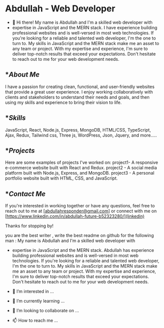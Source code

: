 # Abdullah - Web Developer

- 👋 Hi there! My name is Abdullah and I'm a skilled web developer with 
- expertise in JavaScript and the MERN stack.
I have experience building professional websites and is well-versed
in most web technologies. If you're looking for a reliable and talented 
web developer, I'm the one to turn to. My skills in JavaScript 
and the MERN stack make me an asset to any team or project. With my 
expertise and experience, I'm sure to deliver top-notch results
that exceed your expectations.
Don't hesitate to reach out to me for your web development needs. 




## **About Me*

I have a passion for creating clean, functional, and user-friendly websites that provide a great user experience.
I enjoy working collaboratively with clients and stakeholders to understand their needs and goals,
and then using my skills and experience to bring their vision to life.




## **Skills*

JavaScript,
React,
Node.js,
Express,
MongoDB,
HTML/CSS,
TypeScript,
Ajax,
Redux,
Tailwind css,
Three js,
WordPress,
Json,
Jquery,      and more.....




## **Projects*

Here are some examples of projects I've worked on:
project1- A responsive e-commerce website built with React and Redux.
project2 - A social media platform built with Node.js, Express, and MongoDB.
project3 - A personal portfolio website built with HTML, CSS, and JavaScript.




 ## **Contact Me*

If you're interested in working together or have any questions,
feel free to reach out to me at [abdullahresponder@gmail.com] or connect with me on [https://www.linkedin.com/in/abdullah-future-b52323280/](linkedin)

Thanks for stopping by!


you are the best writer , write the best readme on github for the following man :
 My name is Abdullah and I'm a skilled web developer with 
- expertise in JavaScript and the MERN stack.
Abdullah has experience building professional websites and is well-versed
in most web technologies. If you're looking for a reliable and talented 
web developer, I'm the one to turn to. My skills in JavaScript 
and the MERN stack make me an asset to any team or project. With my 
expertise and experience, I'm sure to deliver top-notch results
that exceed your expectations.
Don't hesitate to reach out to me for your web development needs.



- 👀 I’m interested in ...
- 🌱 I’m currently learning ...
- 💞️ I’m looking to collaborate on ...
- 📫 How to reach me ...

<!---
abdullahfuture/abdullahfuture is a ✨ special ✨ repository because its `README.md` (this file) appears on your GitHub profile.
You can click the Preview link to take a look at your changes.
--->
